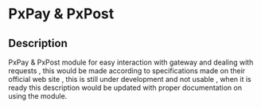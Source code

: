 # PxPay & PxPost


## Description

PxPay & PxPost module for easy interaction with gateway and dealing with requests , this would be made according to specifications made on their official web site
, this is still under development and not usable , when it is ready this description would be updated with proper documentation on using the module.


